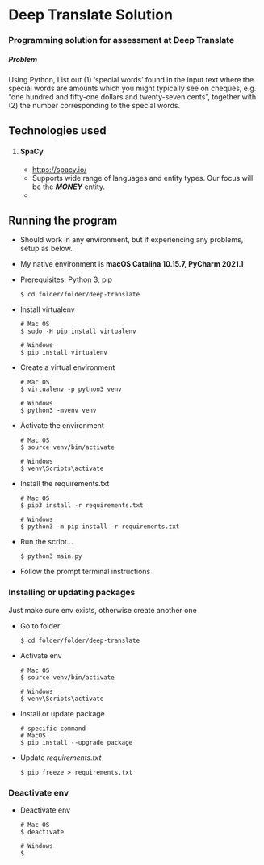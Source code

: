 # Deep Translate Solution

### Programming solution for assessment at Deep Translate

##### Problem
 Using Python, List out (1) ‘special words’ found in the input text where the special words are amounts which you might typically see on cheques, e.g. “one hundred and fifty-one dollars and twenty-seven cents”, together with (2) the number corresponding to the special words.


## Technologies used

1. #### SpaCy
    - https://spacy.io/
    - Supports wide range of languages and entity types. Our focus will be the ***MONEY*** entity.
    - 


## Running the program

- Should work in any environment, but if experiencing any problems, setup as below.
- My native environment is **macOS Catalina 10.15.7, PyCharm 2021.1**
- Prerequisites: Python 3, pip

      $ cd folder/folder/deep-translate
      
- Install virtualenv
      
      # Mac OS
      $ sudo -H pip install virtualenv
      
      # Windows
      $ pip install virtualenv
  
- Create a virtual environment
  
      # Mac OS
      $ virtualenv -p python3 venv

      # Windows
      $ python3 -mvenv venv
      
- Activate the environment
  
      # Mac OS
      $ source venv/bin/activate
      
      # Windows
      $ venv\Scripts\activate

- Install the requirements.txt
  
      # Mac OS
      $ pip3 install -r requirements.txt
      
      # Windows
      $ python3 -m pip install -r requirements.txt
    
- Run the script...

      $ python3 main.py

- Follow the prompt terminal instructions

### Installing or updating packages
Just make sure env exists, otherwise create another one

- Go to folder

      $ cd folder/folder/deep-translate

- Activate env

      # Mac OS
      $ source venv/bin/activate

      # Windows
      $ venv\Scripts\activate
  
- Install or update package

      # specific command
      # MacOS
      $ pip install --upgrade package

- Update *requirements.txt*

      $ pip freeze > requirements.txt

### Deactivate env
- Deactivate env

      # Mac OS
      $ deactivate

      # Windows
      $ 